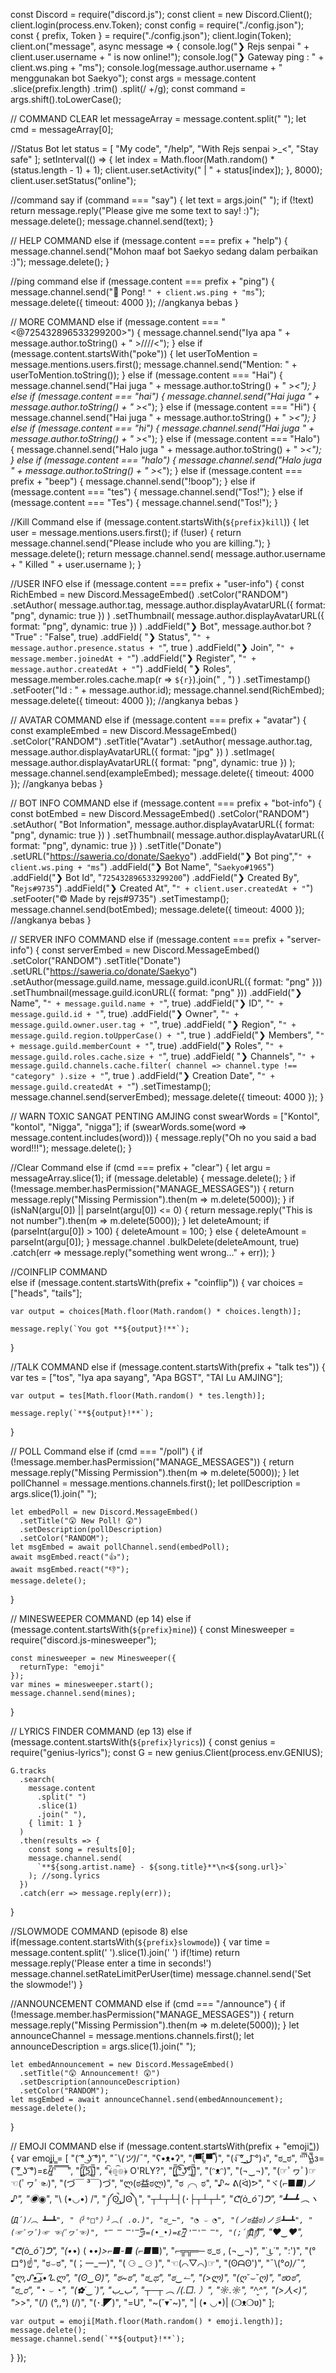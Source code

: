 const Discord = require("discord.js");
const client = new Discord.Client();
client.login(process.env.Token);
const config = require("./config.json");
const { prefix, Token } = require("./config.json");
client.login(Token);
client.on("message", async message => {
  console.log("❯ Rejs senpai " + client.user.username + " is now online!");
  console.log("❯ Gateway ping : " + client.ws.ping + "ms");
  console.log(message.author.username + " menggunakan bot Saekyo");
  const args = message.content
    .slice(prefix.length)
    .trim()
    .split(/ +/g);
  const command = args.shift().toLowerCase();

  // COMMAND CLEAR
  let messageArray = message.content.split(" ");
  let cmd = messageArray[0];
  
  //Status Bot
  let status = [
    "My code",
    "/help",
    "With Rejs senpai >_<",
    "Stay safe"
  ];
  setInterval(() => {
    let index = Math.floor(Math.random() * (status.length - 1) + 1);
    client.user.setActivity(" | " + status[index]);
  }, 8000);
  client.user.setStatus("online");

  //command say
  if (command === "say") {
    let text = args.join(" ");
    if (!text) return message.reply("Please give me some text to say! :)");
    message.delete();
    message.channel.send(text);
  }

  // HELP COMMAND
  else if (message.content === prefix + "help") {
    message.channel.send("Mohon maaf bot Saekyo sedang dalam perbaikan :)");
    message.delete();
  }

  //ping command
  else if (message.content === prefix + "ping") {
    message.channel.send("🏓 Pong! `" + client.ws.ping + "ms`");
    message.delete({ timeout: 4000 }); //angkanya bebas
  }

  // MORE COMMAND
  else if (message.content === "<@725432896533299200>") {
    message.channel.send("Iya apa " + message.author.toString() + " >////<");
  } else if (message.content.startsWith("poke")) {
    let userToMention = message.mentions.users.first();
    message.channel.send("Mention: " + userToMention.toString());
  } else if (message.content === "Hai") {
    message.channel.send("Hai juga " + message.author.toString() + " >_<");
  } else if (message.content === "hai") {
    message.channel.send("Hai juga " + message.author.toString() + " >_<");
  } else if (message.content === "Hi") {
    message.channel.send("Hai juga " + message.author.toString() + " >_<");
  } else if (message.content === "hi") {
    message.channel.send("Hai juga " + message.author.toString() + " >_<");
  } else if (message.content === "Halo") {
    message.channel.send("Halo juga " + message.author.toString() + " >_<");
  } else if (message.content === "halo") {
    message.channel.send("Halo juga " + message.author.toString() + " >_<");
  } else if (message.content === prefix + "beep") {
    message.channel.send("!boop");
  } else if (message.content === "tes") {
    message.channel.send("Tos!");
  } else if (message.content === "Tes") {
    message.channel.send("Tos!");
  }

  //Kill Command
  else if (message.content.startsWith(`${prefix}kill`)) {
    let user = message.mentions.users.first();
    if (!user) {
      return message.channel.send("Please include who you are killing.");
    }
    message.delete();
    return message.channel.send(
      message.author.username + " Killed " + user.username
    );
  }

  //USER INFO
  else if (message.content === prefix + "user-info") {
    const RichEmbed = new Discord.MessageEmbed()
      .setColor("RANDOM")
      .setAuthor(
        message.author.tag,
        message.author.displayAvatarURL({ format: "png", dynamic: true })
      )
      .setThumbnail(
        message.author.displayAvatarURL({ format: "png", dynamic: true })
      )
      .addField("❯ Bot", message.author.bot ? "True" : "False", true)
      .addField(
        "❯ Status",
        "```" + message.author.presence.status + "```",
        true
      )
      .addField("❯ Join", "```" + message.member.joinedAt + "```")
      .addField("❯ Register", "```" + message.author.createdAt + "```")
      .addField(
        "❯ Roles",
        message.member.roles.cache.map(r => `${r}`).join(" , ")
      )
      .setTimestamp()
      .setFooter("Id : " + message.author.id);
    message.channel.send(RichEmbed);
    message.delete({ timeout: 4000 }); //angkanya bebas
  }

  // AVATAR COMMAND
  else if (message.content === prefix + "avatar") {
    const exampleEmbed = new Discord.MessageEmbed()
      .setColor("RANDOM")
      .setTitle("Avatar")
      .setAuthor(
        message.author.tag,
        message.author.displayAvatarURL({ format: "jpg" })
      )
      .setImage(
        message.author.displayAvatarURL({ format: "png", dynamic: true })
      );
    message.channel.send(exampleEmbed);
    message.delete({ timeout: 4000 }); //angkanya bebas
  }

  // BOT INFO COMMAND
  else if (message.content === prefix + "bot-info") {
    const botEmbed = new Discord.MessageEmbed()
      .setColor("RANDOM")
      .setAuthor(
        "Bot Information",
        message.author.displayAvatarURL({ format: "png", dynamic: true })
      )
      .setThumbnail(
        message.author.displayAvatarURL({ format: "png", dynamic: true })
      )
      .setTitle("Donate")
      .setURL("https://saweria.co/donate/Saekyo")
      .addField("❯ Bot ping","```" + client.ws.ping + "ms```")
      .addField("❯ Bot Name", "```Saekyo#1965```")
      .addField("❯ Bot Id", "```725432896533299200```")
      .addField("❯ Created By", "```Rejs#9735```")
      .addField("❯ Created At", "```" + client.user.createdAt + "```")
      .setFooter("© Made by rejs#9735")
      .setTimestamp();
    message.channel.send(botEmbed);
    message.delete({ timeout: 4000 }); //angkanya bebas
  }

  // SERVER INFO COMMAND
  else if (message.content === prefix + "server-info") {
    const serverEmbed = new Discord.MessageEmbed()
      .setColor("RANDOM")
      .setTitle("Donate")
      .setURL("https://saweria.co/donate/Saekyo")
      .setAuthor(message.guild.name, message.guild.iconURL({ format: "png" }))
      .setThumbnail(message.guild.iconURL({ format: "png" }))
      .addField("❯ Name", "```" + message.guild.name + "```", true)
      .addField("❯ ID", "```" + message.guild.id + "```", true)
      .addField("❯ Owner", "```" + message.guild.owner.user.tag + "```", true)
      .addField(
        "❯ Region",
        "```" + message.guild.region.toUpperCase() + "```",
        true
      )
      .addField("❯ Members", "```" + message.guild.memberCount + "```", true)
      .addField("❯ Roles", "```" + message.guild.roles.cache.size + "```", true)
      .addField(
        "❯ Channels",
        "```" +
          message.guild.channels.cache.filter(
            channel => channel.type !== "category"
          ).size +
          "```",
        true
      )
      .addField("❯ Creation Date", "```" + message.guild.createdAt + "```")
      .setTimestamp();
    message.channel.send(serverEmbed);
    message.delete({ timeout: 4000 });
  }

  // WARN TOXIC SANGAT PENTING AMJING
  const swearWords = ["Kontol", "kontol", "Nigga", "nigga"];
  if (swearWords.some(word => message.content.includes(word))) {
    message.reply("Oh no you said a bad word!!!");
    message.delete();
  }

  //Clear Command
  else if (cmd === prefix + "clear") {
    let argu = messageArray.slice(1);
    if (message.deletable) {
      message.delete();
    }
    if (!message.member.hasPermission("MANAGE_MESSAGES")) {
      return message.reply("Missing Permission").then(m => m.delete(5000));
    }
    if (isNaN(argu[0]) || parseInt(argu[0]) <= 0) {
      return message.reply("This is not number").then(m => m.delete(5000));
    }
    let deleteAmount;
    if (parseInt(argu[0]) > 100) {
      deleteAmount = 100;
    } else {
      deleteAmount = parseInt(argu[0]);
    }
    message.channel
      .bulkDelete(deleteAmount, true)
      .catch(err => message.reply("something went wrong…" + err));
  }

  //COINFLIP COMMAND  
  else if (message.content.startsWith(prefix + "coinflip")) {
    var choices = ["heads", "tails"];

    var output = choices[Math.floor(Math.random() * choices.length)];

    message.reply(`You got **${output}!**`);
  }

  //TALK COMMAND
  else if (message.content.startsWith(prefix + "talk tes")) {
    var tes = ["tos", "Iya apa sayang", "Apa BGST", "TAI Lu AMJING"];

    var output = tes[Math.floor(Math.random() * tes.length)];

    message.reply(`**${output}!**`);
  }

  // POLL Command
  else if (cmd === "/poll") {
    if (!message.member.hasPermission("MANAGE_MESSAGES")) {
      return message.reply("Missing Permission").then(m => m.delete(5000));
    }
    let pollChannel = message.mentions.channels.first();
    let pollDescription = args.slice(1).join(" ");

    let embedPoll = new Discord.MessageEmbed()
      .setTitle("😲 New Poll! 😲")
      .setDescription(pollDescription)
      .setColor("RANDOM");
    let msgEmbed = await pollChannel.send(embedPoll);
    await msgEmbed.react("👍");
    await msgEmbed.react("👎");
    message.delete();
  }

  // MINESWEEPER COMMAND (ep 14)
  else if (message.content.startsWith(`${prefix}mine`)) {
    const Minesweeper = require("discord.js-minesweeper");

    const minesweeper = new Minesweeper({
      returnType: "emoji"
    });
    var mines = minesweeper.start();
    message.channel.send(mines);
  }

  // LYRICS FINDER COMMAND (ep 13)
  else if (message.content.startsWith(`${prefix}lyrics`)) {
    const genius = require("genius-lyrics");
    const G = new genius.Client(process.env.GENIUS);

    G.tracks
      .search(
        message.content
          .split(" ")
          .slice(1)
          .join(" "),
        { limit: 1 }
      )
      .then(results => {
        const song = results[0];
        message.channel.send(
          `**${song.artist.name} - ${song.title}**\n<${song.url}>`
        ); //song.lyrics
      })
      .catch(err => message.reply(err));
  }
  
   //SLOWMODE COMMAND (episode 8)
  else if(message.content.startsWith(`${prefix}slowmode`)) {
    var time = message.content.split(' ').slice(1).join(' ')
    if(!time) return message.reply('Please enter a time in seconds!')
   message.channel.setRateLimitPerUser(time)
     message.channel.send('Set the slowmode!')
  }

  //ANNOUNCEMENT COMMAND
  else if (cmd === "/announce") {
    if (!message.member.hasPermission("MANAGE_MESSAGES")) {
      return message.reply("Missing Permission").then(m => m.delete(5000));
    }
    let announceChannel = message.mentions.channels.first();
    let announceDescription = args.slice(1).join(" ");

    let embedAnnouncement = new Discord.MessageEmbed()
      .setTitle("😲 Announcement! 😲")
      .setDescription(announceDescription)
      .setColor("RANDOM");
    let msgEmbed = await announceChannel.send(embedAnnouncement);
    message.delete();
  }

  // EMOJI COMMAND
  else if (message.content.startsWith(prefix + "emoji")) {
    var emoji = [
      "( ͡° ͜ʖ ͡°)",
      "¯\\_(ツ)_/¯",
      "ʕ•ᴥ•ʔ",
      "(▀̿Ĺ̯▀̿ ̿)",
      "(ง ͠° ͟ل͜ ͡°)ง",
      "ಠ_ಠ",
      "̿'̿'\\̵͇̿̿\\з=( ͠° ͟ʖ ͡°)=ε/̵͇̿̿/'̿̿ ̿ ̿ ̿ ̿ ̿",
      "[̲̅$̲̅(̲̅5̲̅)̲̅$̲̅]",
      "﴾͡๏̯͡๏﴿ O'RLY?",
      "[̲̅$̲̅(̲̅ ͡° ͜ʖ ͡°̲̅)̲̅$̲̅]",
      "(ᵔᴥᵔ)",
      "(¬‿¬)",
      "(☞ﾟヮﾟ)☞ ☜(ﾟヮﾟ☜)",
      "(づ￣ ³￣)づ",
      "ლ(ಠ益ಠლ)",
      "ಠ╭╮ಠ",
      "♪~ ᕕ(ᐛ)ᕗ",
      "ヾ(⌐■_■)ノ♪",
      "◉_◉",
      "\\ (•◡•) /",
      "༼ʘ̚ل͜ʘ̚༽",
      "┬┴┬┴┤(･_├┬┴┬┴",
      "ᕦ(ò_óˇ)ᕤ",
      "┻━┻ ︵ヽ(`Д´)ﾉ︵ ┻━┻",
      "（╯°□°）╯︵( .o.)",
      "ಠ‿↼",
      "◔ ⌣ ◔",
      "(ノಠ益ಠ)ノ彡┻━┻",
      "(☞ﾟヮﾟ)☞ ☜(ﾟヮﾟ☜)",
      "̿ ̿ ̿'̿'̵͇̿̿з=(•_•)=ε/̵͇̿̿/'̿'̿ ̿",
      "(;´༎ຶД༎ຶ`)",
      "♥‿♥",
      "ᕦ(ò_óˇ)ᕤ",
      "(•_•) ( •_•)>⌐■-■ (⌐■_■)",
      "⌐╦╦═─ ಠ_ಠ , (¬‿¬)",
      "˙ ͜ʟ˙",
      ":')",
      "(°ロ°)☝",
      "ಠ⌣ಠ",
      "(；一_一)",
      "( ⚆ _ ⚆ )",
      "☜(⌒▽⌒)☞",
      "(ʘᗩʘ')",
      "¯\\(°_o)/¯",
      "ლ,ᔑ•ﺪ͟͠•ᔐ.ლ",
      "(ʘ‿ʘ)",
      "ಠ~ಠ",
      "ಠ_ಥ",
      "ಠ‿↼",
      "(>ლ)",
      "(ღ˘⌣˘ღ)",
      "ಠoಠ",
      "ರ_ರ",
      "◔ ⌣ ◔",
      "(✿´‿`)",
      "ب_ب",
      "┬─┬﻿ ︵ /(.□. ）",
      "☼.☼",
      "^̮^",
      "(>人<)",
      ">_>",
      "(/) (°,,°) (/)",
      "(･.◤)",
      "=U",
      "~(˘▾˘~)",
      "| (• ◡•)| (❍ᴥ❍ʋ)"
    ];

    var output = emoji[Math.floor(Math.random() * emoji.length)];
    message.delete();
    message.channel.send(`**${output}!**`);
  }
});
